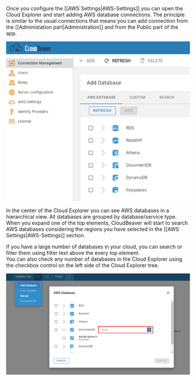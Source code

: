 Once you configure the [[AWS Settings|AWS-Settings]] you can open the Cloud Explorer and start adding AWS database connections. The principle is similar to the usual connections that means you can add connection from the [[Administation part|Administration]] and from the Public part of the app.

![](images/Cloud-explorer-admin.png)

In the center of the Cloud Explorer you can see AWS databases in a hierarchical view. All databases are grouped by database/service type. When you expand one of the top elements, CloudBeaver will start to search AWS databases considering the regions you have selected in the [[AWS Settings|AWS-Settings]] section.

If you have a large number of databases in your cloud, you can search or filter them using filter text above the every top element.<br>
You can also check any number of databases in the Cloud Explorer using the checkbox control on the left side of the Cloud Explorer tree.

![](images/Cloud-explorer-public.png)